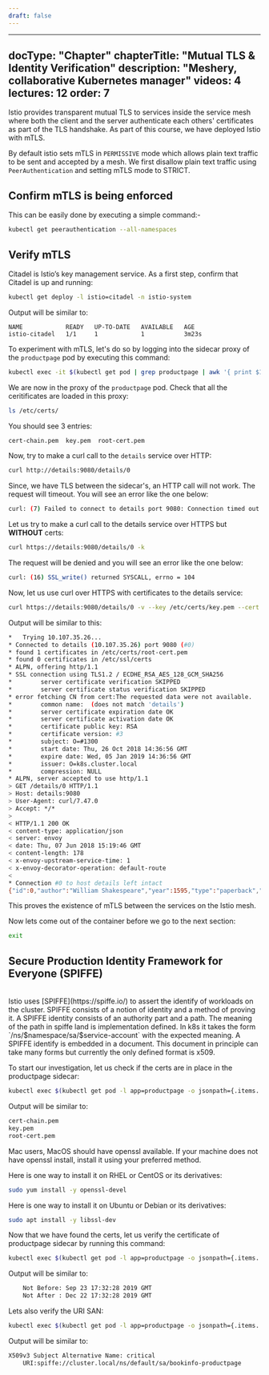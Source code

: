 ```yaml
---
draft: false
---
```


---
docType: "Chapter"
chapterTitle: "Mutual TLS & Identity Verification"
description: "Meshery, collaborative Kubernetes manager"
videos: 4
lectures: 12
order: 7
---

<ChapterStyle>

Istio provides transparent mutual TLS to services inside the service mesh where both the client and the server authenticate each others' certificates as part of the TLS handshake. As part of this course, we have deployed Istio with mTLS.

By default istio sets mTLS in `PERMISSIVE` mode which allows plain text traffic to be sent and accepted by a mesh. We first disallow plain text traffic using `PeerAuthentication` and setting mTLS mode to STRICT.

<h2 class="chapter-sub-heading"> Confirm mTLS is being enforced</h2>

This can be easily done by executing a simple command:-

```sh
kubectl get peerauthentication --all-namespaces
```

<h2 class="chapter-sub-heading"> Verify mTLS</h2>

Citadel is Istio’s key management service. As a first step, confirm that Citadel is up and running:

```sh
kubectl get deploy -l istio=citadel -n istio-system
```

Output will be similar to:

```
NAME            READY   UP-TO-DATE   AVAILABLE   AGE
istio-citadel   1/1     1            1           3m23s
```

To experiment with mTLS, let's do so by logging into the sidecar proxy of the `productpage` pod by executing this command:

```sh
kubectl exec -it $(kubectl get pod | grep productpage | awk '{ print $1 }') -c istio-proxy -- /bin/bash
```

We are now in the proxy of the `productpage` pod. Check that all the ceritificates are loaded in this proxy:

```sh
ls /etc/certs/
```

You should see 3 entries:

```sh
cert-chain.pem  key.pem  root-cert.pem
```

Now, try to make a curl call to the `details` service over HTTP:

```sh
curl http://details:9080/details/0
```

Since, we have TLS between the sidecar's, an HTTP call will not work. The request will timeout. You will see an error like the one below:

```sh
curl: (7) Failed to connect to details port 9080: Connection timed out
```

Let us try to make a curl call to the details service over HTTPS but **WITHOUT** certs:

```sh
curl https://details:9080/details/0 -k
```

The request will be denied and you will see an error like the one below:

```sh
curl: (16) SSL_write() returned SYSCALL, errno = 104
```

Now, let us use curl over HTTPS with certificates to the details service:

```sh
curl https://details:9080/details/0 -v --key /etc/certs/key.pem --cert /etc/certs/cert-chain.pem --cacert /etc/certs/root-cert.pem -k
```

Output will be similar to this:

```sh
*   Trying 10.107.35.26...
* Connected to details (10.107.35.26) port 9080 (#0)
* found 1 certificates in /etc/certs/root-cert.pem
* found 0 certificates in /etc/ssl/certs
* ALPN, offering http/1.1
* SSL connection using TLS1.2 / ECDHE_RSA_AES_128_GCM_SHA256
*        server certificate verification SKIPPED
*        server certificate status verification SKIPPED
* error fetching CN from cert:The requested data were not available.
*        common name:  (does not match 'details')
*        server certificate expiration date OK
*        server certificate activation date OK
*        certificate public key: RSA
*        certificate version: #3
*        subject: O=#1300
*        start date: Thu, 26 Oct 2018 14:36:56 GMT
*        expire date: Wed, 05 Jan 2019 14:36:56 GMT
*        issuer: O=k8s.cluster.local
*        compression: NULL
* ALPN, server accepted to use http/1.1
> GET /details/0 HTTP/1.1
> Host: details:9080
> User-Agent: curl/7.47.0
> Accept: */*
>
< HTTP/1.1 200 OK
< content-type: application/json
< server: envoy
< date: Thu, 07 Jun 2018 15:19:46 GMT
< content-length: 178
< x-envoy-upstream-service-time: 1
< x-envoy-decorator-operation: default-route
<
* Connection #0 to host details left intact
{"id":0,"author":"William Shakespeare","year":1595,"type":"paperback","pages":200,"publisher":"PublisherA","language":"English","ISBN-10":"1234567890","ISBN-13":"123-1234567890"}
```

This proves the existence of mTLS between the services on the Istio mesh.

Now lets come out of the container before we go to the next section:

```sh
exit
```

<h2 class="chapter-sub-heading">
  Secure Production Identity Framework for Everyone (SPIFFE)
</h2>
<br />
Istio uses [SPIFFE](https://spiffe.io/) to assert the identify of workloads on the
cluster. SPIFFE consists of a notion of identity and a method of proving it. A SPIFFE
identity consists of an authority part and a path. The meaning of the path in spiffe land
is implementation defined. In k8s it takes the form `/ns/$namespace/sa/$service-account`
with the expected meaning. A SPIFFE identify is embedded in a document. This document in
principle can take many forms but currently the only defined format is x509.

To start our investigation, let us check if the certs are in place in the productpage sidecar:

```sh
kubectl exec $(kubectl get pod -l app=productpage -o jsonpath={.items..metadata.name}) -c istio-proxy -- ls /etc/certs
```

Output will be similar to:

```sh
cert-chain.pem
key.pem
root-cert.pem
```

Mac users, MacOS should have openssl available. If your machine does not have openssl install, install it using your preferred method.

Here is one way to install it on RHEL or CentOS or its derivatives:

```sh
sudo yum install -y openssl-devel
```

Here is one way to install it on Ubuntu or Debian or its derivatives:

```sh
sudo apt install -y libssl-dev
```

Now that we have found the certs, let us verify the certificate of productpage sidecar by running this command:

```sh
kubectl exec $(kubectl get pod -l app=productpage -o jsonpath={.items..metadata.name}) -c istio-proxy -- cat /etc/certs/cert-chain.pem | openssl x509 -text -noout  | grep Validity -A 2
```

Output will be similar to:

```sh
    Not Before: Sep 23 17:32:28 2019 GMT
    Not After : Dec 22 17:32:28 2019 GMT
```

Lets also verify the URI SAN:

```sh
kubectl exec $(kubectl get pod -l app=productpage -o jsonpath={.items..metadata.name}) -c istio-proxy -- cat /etc/certs/cert-chain.pem | openssl x509 -text -noout  | grep 'Subject Alternative Name' -A 1
```

Output will be similar to:

```sh
X509v3 Subject Alternative Name: critical
    URI:spiffe://cluster.local/ns/default/sa/bookinfo-productpage
```

</ChapterStyle>
